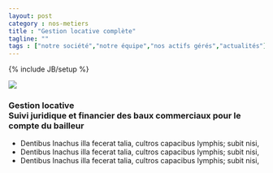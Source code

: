 ```yaml
---
layout: post
category : nos-metiers
title : "Gestion locative complète"
tagline: ""
tags : ["notre société","notre équipe","nos actifs gérés","actualités"]
---
```

{% include JB/setup %}
<div class="row">
    <div class="col-md-12 col-lg-12">
        <img src="{{ ASSET_PATH }}/bootstrap/images/metiers/gestion_technique.png" class="img-responsive">
    </div>
    <p class="text-center">
      <h3>Gestion locative<br/>
          Suivi juridique et financier des baux commerciaux pour le compte du bailleur</h3>
    <ul>
      <li>Dentibus Inachus illa fecerat talia, cultros capacibus lymphis; subit nisi,</li>
      <li>Dentibus Inachus illa fecerat talia, cultros capacibus lymphis; subit nisi,</li>
      <li>Dentibus Inachus illa fecerat talia, cultros capacibus lymphis; subit nisi,</li>
    </ul>
    </p>
</div>
